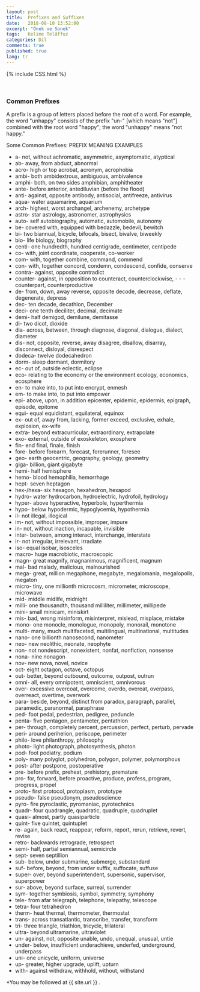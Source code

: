 ```yaml
---
layout: post
title:  Prefixes and Suffixes
date:   2018-08-10 13:52:00
excerpt: "Önek ve Sonek"
tags:   Kelime Telâffuz
categories: Dil
comments: true
published: true
lang: tr
---
```


{% include CSS.html %}

<br>

###  Common Prefixes
 
 A prefix is a group of letters placed before the root of a word. For example, the word "unhappy" consists of the prefix "un-" [which means "not"] combined with the root word "happy"; the word "unhappy" means "not happy."
 
 Some Common Prefixes:
PREFIX	MEANING	EXAMPLES
- a-	not, without	achromatic, asymmetric, asymptomatic, atyptical
- ab-	away, from	abduct, abnormal
- acro-	high or top	acrobat, acronym, acrophobia
- ambi-	both	ambidextrous, ambiguous, ambivalence
- amphi-	both, on two sides	amphibian, amphitheater
- ante-	before	anterior, antediluvian (before the flood)
- anti-	against, opposite	antibody, antisocial, antifreeze, antivirus
- aqua-	water	aquamarine, aquarium
- arch-	highest, worst	archangel, archenemy, archetype
- astro-	star	astrology, astronomer, astrophysics
- auto-	self	autobiography, automatic, automobile, autonomy
- be-	covered with, equipped with	bedazzle, bedevil, bewitch
- bi-	two	biannual, bicycle, bifocals, bisect, bivalve, biweekly
- bio-	life	biology, biography
- centi-	one hundredth, hundred	centigrade, centimeter, centipede
- co-	with, joint	coordinate, cooperate, co-worker
- com-	with, together	combine, command, commend
- con-	with, together	concord, condemn, condescend, confide, conserve
- contra-	against, opposite	contradict
- counter-	against, in opposition to	counteract, counterclockwise, - - - counterpart, counterproductive
- de-	from, down, away reverse, opposite	decode, decrease, deflate, degenerate, depress
- dec-	ten	decade, decathlon, December
- deci-	one tenth	deciliter, decimal, decimate
- demi-	half	demigod, demilune, demitasse
- di-	two	dicot, dioxide
- dia-	across, between, through	diagnose, diagonal, dialogue, dialect, diameter
- dis-	not, opposite, reverse, away	disagree, disallow, disarray, disconnect, disloyal, disrespect
- dodeca-	twelve	dodecahedron
- dorm-	sleep	dormant, dormitory
- ec-	out of, outside	eclectic, eclipse
- eco-	relating to the economy or the environment	ecology, economics, ecosphere
- en-	to make into, to put into	encrypt, enmesh
- em-	to make into, to put into	empower
- epi-	above, upon, in addition	epicenter, epidemic, epidermis, epigraph, episode, epitome
- equi-	equal	equidistant, equilateral, equinox
- ex-	out of, away from, lacking, former	exceed, exclusive, exhale, explosion, ex-wife
- extra-	beyond	extracurricular, extraordinary, extrapolate
- exo-	external, outside of	exoskeleton, exosphere
- fin-	end	final, finale, finish
- fore-	before	forearm, forecast, forerunner, foresee
- geo-	earth	geocentric, geography, geology, geometry
- giga-	billion, giant	gigabyte
- hemi-	half	hemisphere
- hemo-	blood	hemophilia, hemorrhage
- hept-	seven	heptagon
- hex-/hexa-	six	hexagon, hexahedron, hexapod
- hydro-	water	hydrocarbon, hydroelectric, hydrofoil, hydrology
- hyper-	above	hyperactive, hyperbole, hyperthermia
- hypo-	below	hypodermic, hypoglycemia, hypothermia
- il-	not	illegal, illogical
- im-	not, without	impossible, improper, impure
- in-	not, without	inaction, incapable, invisible
- inter-	between, among	interact, interchange, interstate
- ir-	not	irregular, irrelevant, irradiate
- iso-	equal	isobar, isosceles
- macro-	huge	macrobiotic, macroscopic
- magn-	great	magnify, magnanimous, magnificent, magnum
- mal-	bad	malady, malicious, malnourished
- mega-	great, million	megaphone, megabyte, megalomania, megalopolis, megaton
- micro-	tiny, one millionth	microcosm, micrometer, microscope, microwave
- mid-	middle	midlife, midnight
- milli-	one thousandth, thousand	milliliter, millimeter, millipede
- mini-	small	minicam, miniskirt
- mis-	bad, wrong	misinform, misinterpret, mislead, misplace, mistake
- mono-	one	monocle, monologue, monopoly, monorail, monotone
- multi-	many, much	multifaceted, multilingual, multinational, multitudes
- nano-	one billionth	nanosecond, nanometer
- neo-	new	neolithic, neonate, neophyte
- non-	not	nondescript, nonexistent, nonfat, nonfiction, nonsense
- nona-	nine	nonagon
- nov-	new	nova, novel, novice
- oct-	eight	octagon, octave, octopus
- out-	better, beyond	outbound, outcome, outpost, outrun
- omni-	all, every	omnipotent, omniscient, omnivorous
- over-	excessive	overcoat, overcome, overdo, overeat, overpass, overreact, overtime, overwork
- para-	beside, beyond, distinct from	paradox, paragraph, parallel, paramedic, paranormal, paraphrase
- ped-	foot	pedal, pedestrian, pedigree, peduncle
- penta-	five	pentagon, pentameter, pentathlon
- per-	through, completely	percent, percussion, perfect, perturb, pervade
- peri-	around	perihelion, periscope, perimeter
- philo-	love	philanthropy, philosophy
- photo-	light	photograph, photosynthesis, photon
- pod-	foot	podiatry, podium
- poly-	many	polyglot, polyhedron, polygon, polymer, polymorphous
- post-	after	postpone, postoperative
- pre-	before	prefix, preheat, prehistory, premature
- pro-	for, forward, before	proactive, produce, profess, program, progress, propel
- proto-	first	protocol, protoplasm, prototype
- pseudo-	false	pseudonym, pseudoscience
- pyro-	fire	pyroclastic, pyromaniac, pyrotechnics
- quadr-	four	quadrangle, quadratic, quadruple, quadruplet
- quasi-	almost, partly	quasiparticle
- quint-	five	quintet, quintuplet
- re-	again, back	react, reappear, reform, report, rerun, retrieve, revert, revise
- retro-	backwards	retrograde, retrospect
- semi-	half, partial	semiannual, semicircle
- sept-	seven	septillion
- sub-	below, under	submarine, submerge, substandard
- suf-	before, beyond, from under	suffix, suffocate, suffuse
- super-	over, beyond	superintendent, supersonic, supervisor, superpower
- sur-	above, beyond	surface, surreal, surrender
- sym-	together	symbiosis, symbol, symmetry, symphony
- tele-	from afar	telegraph, telephone, telepathy, telescope
- tetra-	four	tetrahedron
- therm-	heat	thermal, thermometer, thermostat
- trans-	across	transatlantic, transcribe, transfer, transform
- tri-	three	triangle, triathlon, tricycle, trilateral
- ultra-	beyond	ultramarine, ultraviolet
- un-	against, not, opposite	unable, undo, unequal, unusual, untie
- under-	below, insufficient	underachieve, underfed, underground, underpass
- uni-	one	unicycle, uniform, universe
- up-	greater, higher	upgrade, uplift, upturn
- with-	against	withdraw, withhold, without, withstand


 *You may be followed at {{ site.url }} .

<style>
img {
 display: block;
}

img.wrap {
 max-width: 50%;
 margin: 30px 0px;
}

img.align-left {
 float: left;
 margin-right: 30px;
}

img.align-right {
 float: right;
 margin-left: 30px;
}

.clearfix:after {
  content: "";
  display: table;
  clear: both;
}


.function_words {
    margin: 0;
    padding: .3rem;
    background-color: #eee;
    font: 1rem 'Fira Sans', sans-serif;
    display: block;
    color: #00aacd;
    text-align: left
    float: left;
    margin-right: 30px;
}

.function_words1 > p {
    margin: .5rem;
    padding: .3rem;
    font-size: 0.9rem;
}
.function_words2 > p {
    margin: 0;
    padding: .3rem;
    font-size: 0.9rem;text-align: left
    float: left;
    margin-right: 30px;
}
</style>
 
